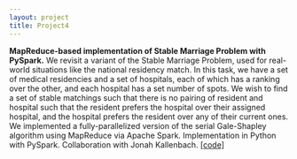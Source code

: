 ```yaml
---
layout: project
title: Project4
---
```

**MapReduce-based implementation of Stable Marriage Problem with PySpark.**
	We revisit a variant of the Stable Marriage Problem, used for real-world situations like the national residency match. In this task, we have a set of medical residencies and a set of hospitals, each of which has a ranking over the other, and each hospital has a set number of spots. We wish to find a set of stable matchings such that there is no pairing of resident and hospital such that the resident prefers the hospital over their assigned hospital, and the hospital prefers the resident over any of their current ones. We implemented a fully-parallelized version of the serial Gale-Shapley algorithm using MapReduce via Apache Spark. Implementation in Python with PySpark. Collaboration with Jonah Kallenbach. [[code]](https://github.com/ankitvgupta/FastGeneralizedMatching)
